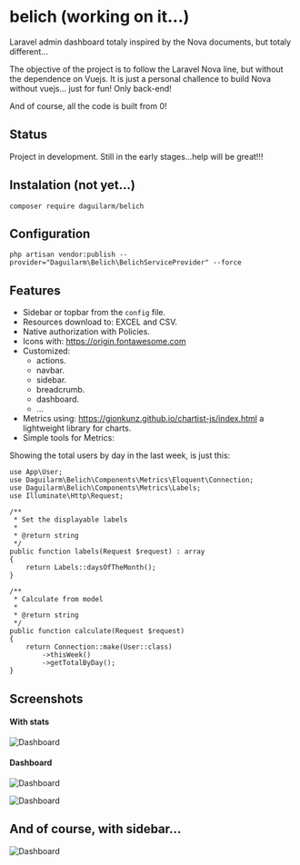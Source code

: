 # belich (working on it...)
Laravel admin dashboard totaly inspired by the Nova documents, but totaly different...

The objective of the project is to follow the Laravel Nova line, but without the dependence on Vuejs. It is just a personal challence to build Nova without vuejs... just for fun! Only back-end!

And of course, all the code is built from 0!

## Status 

Project in development. Still in the early stages...help will be great!!!

## Instalation (not yet...)

`composer require daguilarm/belich`

## Configuration 

`php artisan vendor:publish --provider="Daguilarm\Belich\BelichServiceProvider" --force`

## Features 

- Sidebar or topbar from the `config` file.
- Resources download to: EXCEL and CSV.
- Native authorization with Policies.
- Icons with: https://origin.fontawesome.com
- Customized:
    + actions.
    + navbar.
    + sidebar.
    + breadcrumb.
    + dashboard.
    + ...
- Metrics using: https://gionkunz.github.io/chartist-js/index.html a lightweight library for charts.
- Simple tools for Metrics:

Showing the total users by day in the last week, is just this:

~~~
use App\User;
use Daguilarm\Belich\Components\Metrics\Eloquent\Connection;
use Daguilarm\Belich\Components\Metrics\Labels;
use Illuminate\Http\Request;

/**
 * Set the displayable labels
 *
 * @return string
 */
public function labels(Request $request) : array
{
    return Labels::daysOfTheMonth();
}

/**
 * Calculate from model
 *
 * @return string
 */
public function calculate(Request $request)
{
    return Connection::make(User::class)
        ->thisWeek()
        ->getTotalByDay();
}
~~~

## Screenshots

#### With stats 

![Dashboard](https://raw.githubusercontent.com/daguilarm/belich/master/documents/images/stats.png)

#### Dashboard
![Dashboard](https://raw.githubusercontent.com/daguilarm/belich/master/documents/videos/belich.gif)

![Dashboard](https://raw.githubusercontent.com/daguilarm/belich/master/documents/videos/code.gif)


## And of course, with sidebar...

![Dashboard](https://raw.githubusercontent.com/daguilarm/belich/master/documents/images/sidebar.png)
